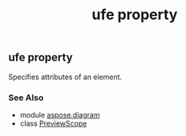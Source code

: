﻿---
title: ufe property
second_title: Aspose.Diagram for Python via .NET API References
description: 
type: docs
weight: 30
url: /python-net/aspose.diagram/previewscope/ufe/
is_root: false
---

## ufe property


Specifies attributes of an element.

### See Also
* module [aspose.diagram](../../)
* class [PreviewScope](/diagram/python-net/aspose.diagram/previewscope)
